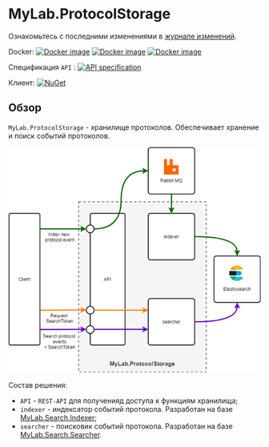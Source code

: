 # MyLab.ProtocolStorage
Ознакомьтесь с последними изменениями в [журнале изменений](/CHANGELOG.md).

Docker:  [![Docker image](https://img.shields.io/static/v1?label=docker&style=flat&logo=docker&message=API&color=blue)](https://github.com/mylab-search-fx/protocol-storage/pkgs/container/protocol-storage-api) [![Docker image](https://img.shields.io/static/v1?label=docker&style=flat&logo=docker&message=indexer&color=blue)](https://github.com/mylab-search-fx/protocol-storage/pkgs/container/protocol-storage-indexer) [![Docker image](https://img.shields.io/static/v1?label=docker&style=flat&logo=docker&message=searcher&color=blue)](https://github.com/mylab-search-fx/protocol-storage/pkgs/container/protocol-storage-searcher)

Спецификация `API` : [![API specification](https://img.shields.io/badge/OAS3-v1-green)](https://app.swaggerhub.com/apis/ozzy/MyLab.ProtocolStorage/1)

Клиент: [![NuGet](https://img.shields.io/nuget/v/MyLab.ProtocolStorage.Client.svg)](https://www.nuget.org/packages/MyLab.ProtocolStorage.Client/)

## Обзор

`MyLab.ProtocolStorage` - хранилище протоколов. Обеспечивает хранение и поиск событий протоколов. 

![](./doc/mylab-protocol-storage.png)

Состав решения:

* `API` - `REST-API` для полученияд доступа к функциям хранилища;
* `indexer` - индексатор событий протокола. Разработан на базе [MyLab.Search.Indexer](https://github.com/mylab-search-fx/indexer);
* `searcher` - поисковик событий протокола. Разработан на базе [MyLab.Search.Searcher](https://github.com/mylab-search-fx/searcher).



